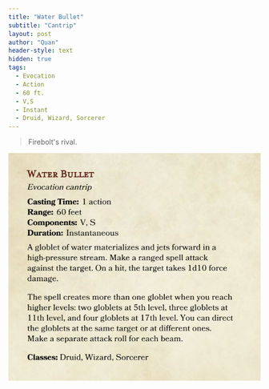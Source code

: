 ```yaml
---
title: "Water Bullet"
subtitle: "Cantrip"
layout: post
author: "Quan"
header-style: text
hidden: true
tags:
  - Evocation
  - Action
  - 60 ft.
  - V,S
  - Instant
  - Druid, Wizard, Sorcerer
---
```


> Firebolt's rival.

![My Image](/assets/images/waterbullet.png "Water Bullet")